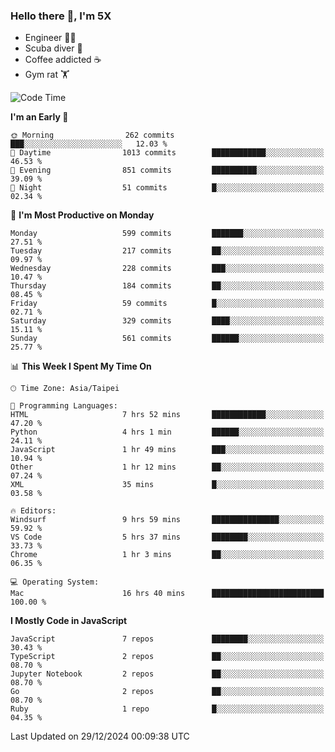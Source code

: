 ### Hello there 👋, I'm 5X

* Engineer 👨‍💻
* Scuba diver 🤿
* Coffee addicted ☕️
* Gym rat 🏋️

<!--START_SECTION:waka-->
![Code Time](http://img.shields.io/badge/Code%20Time-1%2C374%20hrs%2039%20mins-blue)

**I'm an Early 🐤** 

```text
🌞 Morning                262 commits         ███░░░░░░░░░░░░░░░░░░░░░░   12.03 % 
🌆 Daytime                1013 commits        ████████████░░░░░░░░░░░░░   46.53 % 
🌃 Evening                851 commits         ██████████░░░░░░░░░░░░░░░   39.09 % 
🌙 Night                  51 commits          █░░░░░░░░░░░░░░░░░░░░░░░░   02.34 % 
```
📅 **I'm Most Productive on Monday** 

```text
Monday                   599 commits         ███████░░░░░░░░░░░░░░░░░░   27.51 % 
Tuesday                  217 commits         ██░░░░░░░░░░░░░░░░░░░░░░░   09.97 % 
Wednesday                228 commits         ███░░░░░░░░░░░░░░░░░░░░░░   10.47 % 
Thursday                 184 commits         ██░░░░░░░░░░░░░░░░░░░░░░░   08.45 % 
Friday                   59 commits          █░░░░░░░░░░░░░░░░░░░░░░░░   02.71 % 
Saturday                 329 commits         ████░░░░░░░░░░░░░░░░░░░░░   15.11 % 
Sunday                   561 commits         ██████░░░░░░░░░░░░░░░░░░░   25.77 % 
```


📊 **This Week I Spent My Time On** 

```text
🕑︎ Time Zone: Asia/Taipei

💬 Programming Languages: 
HTML                     7 hrs 52 mins       ████████████░░░░░░░░░░░░░   47.20 % 
Python                   4 hrs 1 min         ██████░░░░░░░░░░░░░░░░░░░   24.11 % 
JavaScript               1 hr 49 mins        ███░░░░░░░░░░░░░░░░░░░░░░   10.94 % 
Other                    1 hr 12 mins        ██░░░░░░░░░░░░░░░░░░░░░░░   07.24 % 
XML                      35 mins             █░░░░░░░░░░░░░░░░░░░░░░░░   03.58 % 

🔥 Editors: 
Windsurf                 9 hrs 59 mins       ███████████████░░░░░░░░░░   59.92 % 
VS Code                  5 hrs 37 mins       ████████░░░░░░░░░░░░░░░░░   33.73 % 
Chrome                   1 hr 3 mins         ██░░░░░░░░░░░░░░░░░░░░░░░   06.35 % 

💻 Operating System: 
Mac                      16 hrs 40 mins      █████████████████████████   100.00 % 
```

**I Mostly Code in JavaScript** 

```text
JavaScript               7 repos             ████████░░░░░░░░░░░░░░░░░   30.43 % 
TypeScript               2 repos             ██░░░░░░░░░░░░░░░░░░░░░░░   08.70 % 
Jupyter Notebook         2 repos             ██░░░░░░░░░░░░░░░░░░░░░░░   08.70 % 
Go                       2 repos             ██░░░░░░░░░░░░░░░░░░░░░░░   08.70 % 
Ruby                     1 repo              █░░░░░░░░░░░░░░░░░░░░░░░░   04.35 % 
```




 Last Updated on 29/12/2024 00:09:38 UTC
<!--END_SECTION:waka-->
